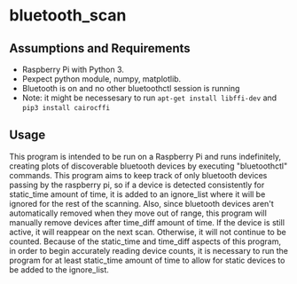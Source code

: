 # bluetooth_scan

## Assumptions and Requirements
- Raspberry Pi with Python 3.
- Pexpect python module, numpy, matplotlib.
- Bluetooth is on and no other bluetoothctl session is running 
- Note: it might be necessesary to run `apt-get install libffi-dev` and `pip3 install cairocffi`

## Usage
This program is intended to be run on a Raspberry Pi and runs indefinitely, creating plots of discoverable bluetooth devices by executing "bluetoothctl" commands.
This program aims to keep track of only bluetooth devices passing by the raspberry pi, so if a device is detected consistently for static_time amount of time, it is added to an ignore_list where it will be ignored for the rest of the scanning.
Also, since bluetooth devices aren't automatically removed when they move out of range, this program will manually remove devices after time_diff amount of time. If the device is still active, it will reappear on the next scan. Otherwise, it will not continue to be counted.
Because of the static_time and time_diff aspects of this program, in order to begin accurately reading device counts, it is necessary to run the program for at least static_time amount of time to allow for static devices to be added to the ignore_list.
